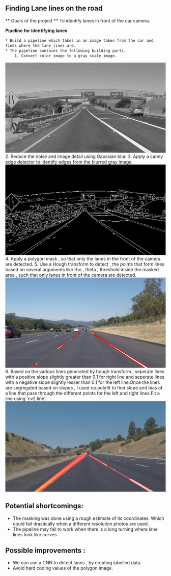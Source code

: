 
## Finding Lane lines on the road
[image1]: ./gray.png "Grayscale"
[image2]: ./edges.png "Edges"
[image3]: ./line-segments-example.jpg "lanelines"
[image4]: ./laneline.png "lines"
** Goals of the project ** To identify lanes in front of the car camera.

**Pipeline for identifying lanes**

    * Build a pipeline which takes in an image taken from the car and finds where the lane lines are.
    * The pipeline contains the following building parts. 
        1. Convert color image to a gray scale image.
![alt text][image1]
        2. Reduce the noise and image detail using Gaussian blur.
        3. Apply a canny edge detector to identify edges from the blurred gray image.
![alt text][image2]
        4. Apply a polygon mask , so that only the lanes in the front of the camera are detected.
        5. Use a Hough transform to detect , the points that form lines based on several arguments like rho , theta , threshold inside the masked area , such that only lanes in front of the camera are detected.
![alt text][image3]
        6. Based on the various lines generated by hough transform , seperate lines with a positive slope slightly greater than 0.1 for right line and seperate lines with a negative slope slightly lesser than 0.1 for the left line.Once the lines are segregated based on slopes , I used np.polyfit to find slope and bias of a line that pass through the different points for the left and right lines.Fit a line using 'cv2.line'.
![alt text][image4]

## Potential shortcomings:
* The masking was done using a rough estimate of its coordinates. Which could fail drastically when a different resolution photos are used. 
* The pipeline may fail to work when there is a long turning where lane lines look like curves.

## Possible improvements : 
* We can use a CNN to detect lanes , by creating labelled data. 
* Avoid hard coding values of the polygon image.
        


```python

```
